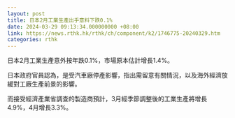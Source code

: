 ```yaml
---
layout: post
title: 日本2月工業生產出乎意料下跌0.1%
date: 2024-03-29 09:13:34.000000000 +08:00
link: https://news.rthk.hk/rthk/ch/component/k2/1746775-20240329.htm
categories: rthk
---
```


日本2月工業生產意外按年跌0.1%，市場原本估計增長1.4%。

日本政府官員認為，是受汽車廠停產影響，指出需留意有關情況，以及海外經濟放緩對工廠生產前景的影響。

而接受經濟產業省調查的製造商預計，3月經季節調整後的工業生產將增長4.9%，4月增長3.3%。
